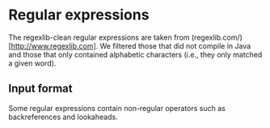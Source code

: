 # Regular expressions

The regexlib-clean regular expressions are taken from (regexlib.com/)[http://www.regexlib.com]. 
We filtered those that did not compile in Java and those that only contained alphabetic characters (i.e., they only matched a given word).

## Input format
Some regular expressions contain non-regular operators such as backreferences and lookaheads.